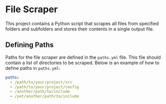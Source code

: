 # File Scraper

This project contains a Python script that scrapes all files from specified folders and subfolders and stores their contents in a single output file.

## Defining Paths

Paths for the file scraper are defined in the `paths.yml` file. This file should contain a list of directories to be scraped. Below is an example of how to define paths in `paths.yml`:

```yaml
paths:
  - /path/to/your/project/src
  - /path/to/your/project/config
  - /another/path/to/include
  - /yet/another/path/to/include

